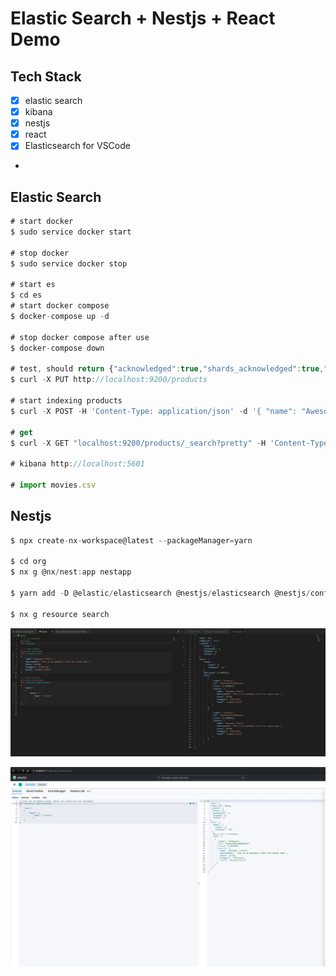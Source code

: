 # Elastic Search + Nestjs + React Demo

## Tech Stack

- [x] elastic search
- [x] kibana
- [x] nestjs
- [x] react
- [x] Elasticsearch for VSCode
-

## Elastic Search

```javascript
# start docker
$ sudo service docker start

# stop docker
$ sudo service docker stop

# start es
$ cd es
# start docker compose
$ docker-compose up -d

# stop docker compose after use
$ docker-compose down

# test, should return {"acknowledged":true,"shards_acknowledged":true,"index":"products"}%
$ curl -X PUT http://localhost:9200/products

# start indexing products
$ curl -X POST -H 'Content-Type: application/json' -d '{ "name": "Awesome T-Shirt", "description": "This is an awesome t-shirt for casual wear.", "price": 19.99, "category": "Clothing", "brand": "Example Brand" }' http://localhost:9200/products/_doc

# get
$ curl -X GET "localhost:9200/products/_search?pretty" -H 'Content-Type: application/json' -d' { "query": { "match": { "name": "t-shirt" } } }'

# kibana http://localhost:5601

# import movies.csv
```

## Nestjs

```javascript
$ npx create-nx-workspace@latest --packageManager=yarn

$ cd org
$ nx g @nx/nest:app nestapp

$ yarn add -D @elastic/elasticsearch @nestjs/elasticsearch @nestjs/config

$ nx g resource search
```

![es](./doc/es-vscode.jpg)

![es](./doc/kibana.jpg)
